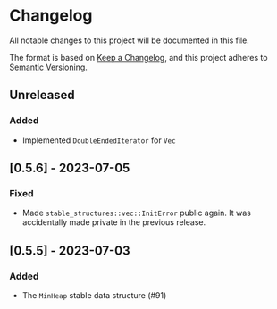 # Changelog

All notable changes to this project will be documented in this file.

The format is based on [Keep a Changelog](https://keepachangelog.com/en/1.0.0/),
and this project adheres to [Semantic Versioning](https://semver.org/spec/v2.0.0.html).

## Unreleased

### Added
- Implemented `DoubleEndedIterator` for `Vec`

## [0.5.6] - 2023-07-05

### Fixed
- Made `stable_structures::vec::InitError` public again. It was accidentally made private in the previous release.

## [0.5.5] - 2023-07-03

### Added
- The `MinHeap` stable data structure (#91)
